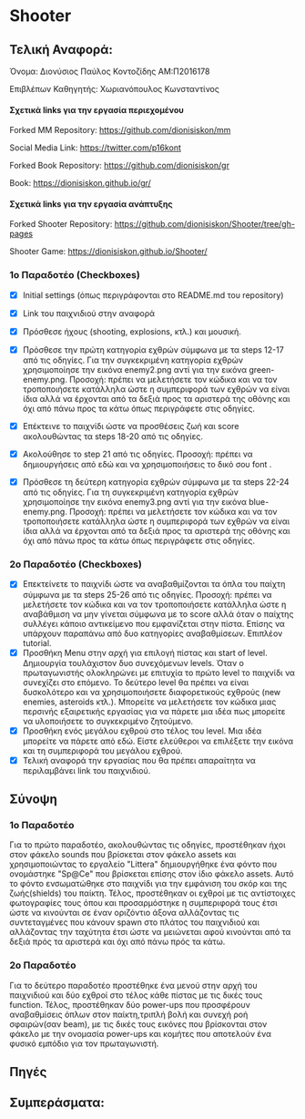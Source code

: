 # Shooter 

## Τελική Αναφορά:

Όνομα: Διονύσιος Παύλος Κοντοζίδης ΑΜ:Π2016178

Επιβλέπων Καθηγητής: Χωριανόπουλος Κωνσταντίνος

#### Σχετικά links για την εργασία περιεχομένου

Forked ΜΜ Repository: https://github.com/dionisiskon/mm

Social Media Link: https://twitter.com/p16kont

Forked Book Repository: https://github.com/dionisiskon/gr

Book: https://dionisiskon.github.io/gr/

#### Σχετικά links για την εργασία ανάπτυξης

Forked Shooter Repository: https://github.com/dionisiskon/Shooter/tree/gh-pages

Shooter Game: https://dionisiskon.github.io/Shooter/

### 1o Παραδοτέο (Checkboxes)

- [x] Initial settings (όπως περιγράφονται στο README.md του repository)

- [x] Link του παιχνιδιού στην αναφορά

- [x] Πρόσθεσε ήχους (shooting, explosions, κτλ.) και μουσική.

- [x] Πρόσθεσε την πρώτη κατηγορία εχθρών σύμφωνα με τα steps 12-17 από τις οδηγίες. Για την συγκεκριμένη κατηγορία εχθρών χρησιμοποίησε την εικόνα enemy2.png αντί για την εικόνα green-enemy.png. Προσοχή: πρέπει να μελετήσετε τον κώδικα και να τον τροποποιήσετε κατάλληλα ώστε η συμπεριφορά των εχθρών να είναι ίδια αλλά να έρχονται από τα δεξιά προς τα αριστερά της οθόνης και όχι από πάνω προς τα κάτω όπως περιγράφετε στις οδηγίες.

- [x] Επέκτεινε το παιχνίδι ώστε να προσθέσεις ζωή και score ακολουθώντας τα steps 18-20 από τις οδηγίες.

- [x] Ακολούθησε το step 21 από τις οδηγίες. Προσοχή: πρέπει να δημιουργήσεις από εδώ και να χρησιμοποιήσεις το δικό σου font .

- [x] Πρόσθεσε τη δεύτερη κατηγορία εχθρών σύμφωνα με τα steps 22-24 από τις οδηγίες. Για τη συγκεκριμένη κατηγορία εχθρών χρησιμοποίησε την εικόνα enemy3.png αντί για την εικόνα blue-enemy.png. Προσοχή: πρέπει να μελετήσετε τον κώδικα και να τον τροποποιήσετε κατάλληλα ώστε η συμπεριφορά των εχθρών να είναι ίδια αλλά να έρχονται από τα δεξιά προς τα αριστερά της οθόνης και όχι από πάνω προς τα κάτω όπως περιγράφετε στις οδηγίες.

### 2o Παραδοτέο (Checkboxes)

- [x] Επεκτείνετε το παιχνίδι ώστε να αναβαθμίζονται τα όπλα του παίχτη σύμφωνα με τα steps 25-26 από τις οδηγίες. Προσοχή: πρέπει να μελετήσετε τον κώδικα και να τον τροποποιήσετε κατάλληλα ώστε η αναβάθμιση να μην γίνεται σύμφωνα με το score αλλά όταν ο παίχτης συλλέγει κάποιο αντικείμενο που εμφανίζεται στην πίστα. Επίσης να υπάρχουν παραπάνω από δυο κατηγορίες αναβαθμίσεων. Επιπλέον tutorial.
- [x] Προσθήκη Μenu στην αρχή για επιλογή πίστας και start of level. Δημιουργία τουλάχιστον δυο συνεχόμενων levels. Όταν ο πρωταγωνιστής ολοκληρώνει με επιτυχία το πρώτο level το παιχνίδι να συνεχίζει στο επόμενο. Το δεύτερο level θα πρέπει να είναι δυσκολότερο και να χρησιμοποιήσετε διαφορετικούς εχθρούς (new enemies, asteroids κτλ.). Μπορείτε να μελετήσετε τον κώδικα μιας περσινής εξαιρετικής εργασίας για να πάρετε μια ιδέα πως μπορείτε να υλοποιήσετε το συγκεκριμένο ζητούμενο.
- [x] Προσθήκη ενός μεγάλου εχθρού στο τέλος του level. Μια ιδέα μπορείτε να πάρετε από εδώ. Είστε ελεύθεροι να επιλέξετε την εικόνα και τη συμπεριφορά του μεγάλου εχθρού.
- [x] Τελική αναφορά την εργασίας που θα πρέπει απαραίτητα να περιλαμβάνει link του παιχνιδιού.

## Σύνοψη 

### 1o Παραδοτέο
Για το πρώτο παραδοτέο, ακολουθώντας τις οδηγίες, προστέθηκαν ήχοι στον φάκελο sounds που βρίσκεται στον φάκελο assets και χρησιμοποιώντας το εργαλείο "Littera" δημιουργήθηκε ένα φόντο που ονομάστηκε "Sp@Ce" που βρίσκεται επίσης στον ίδιο φάκελο assets. Αυτό το φόντο ενσωματώθηκε στο παιχνίδι για την εμφάνιση του σκόρ και της ζωής(shields) του παίκτη.
Τέλος, προστέθηκαν οι εχθροί με τις αντίστοιχες φωτογραφίες τους όπου και προσαρμόστηκε η συμπεριφορά τους έτσι ώστε να κινούνται σε έναν οριζόντιο άξονα αλλάζοντας τις συντεταγμένες που κάνουν spawn στο πλάτος του παιχνιδιού και αλλάζοντας την ταχύτητα έτσι ώστε να μειώνεται αφού κινούνται από τα δεξιά πρός τα αριστερά και όχι από πάνω πρός τα κάτω.

### 2o Παραδοτέο
Για το δεύτερο παραδοτέο προστέθηκε ένα μενού στην αρχή του παιχνιδιού και δύο εχθροί στο τέλος κάθε πίστας με τις δικές τους function. Τέλος, προστέθηκαν δύο power-ups που προσφέρουν αναβαθμίσεις όπλων στον παίκτη,τριπλή βολή και συνεχή ροή σφαιρών(σαν beam), με τις δικές τους εικόνες που βρίσκονται στον φάκελο με την ονομασία power-ups και κομήτες που αποτελούν ένα φυσικό εμπόδιο για τον πρωταγωνιστή.

## Πηγές

## Συμπεράσματα:
